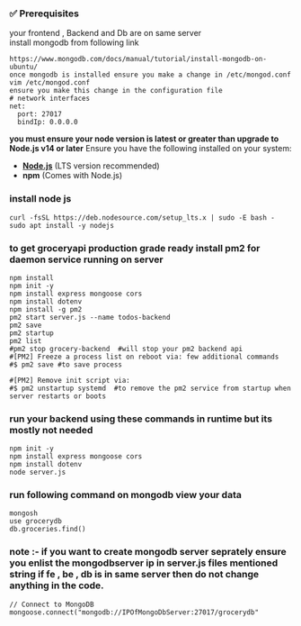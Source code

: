 
### ✅ Prerequisites
your frontend , Backend and Db are on same server  
install mongodb from following link
```
https://www.mongodb.com/docs/manual/tutorial/install-mongodb-on-ubuntu/
once mongodb is installed ensure you make a change in /etc/mongod.conf
vim /etc/mongod.conf
ensure you make this change in the configuration file
# network interfaces
net:
  port: 27017
  bindIp: 0.0.0.0

```
**you must ensure your node version is latest or greater than **upgrade to Node.js v14 or later****
Ensure you have the following installed on your system:  
- **[Node.js](https://nodejs.org/)** (LTS version recommended)  
- **npm** (Comes with Node.js)  
### install node js 
```
curl -fsSL https://deb.nodesource.com/setup_lts.x | sudo -E bash -
sudo apt install -y nodejs
```
### to get groceryapi production grade ready install pm2 for daemon service running on server 
```
npm install
npm init -y
npm install express mongoose cors
npm install dotenv
npm install -g pm2
pm2 start server.js --name todos-backend
pm2 save
pm2 startup
pm2 list
#pm2 stop grocery-backend  #will stop your pm2 backend api 
#[PM2] Freeze a process list on reboot via: few additional commands  
#$ pm2 save #to save process

#[PM2] Remove init script via:
#$ pm2 unstartup systemd  #to remove the pm2 service from startup when server restarts or boots
```
### run your backend using these commands in runtime but its mostly not needed
```
npm init -y
npm install express mongoose cors
npm install dotenv
node server.js
```
###

### run following command on mongodb view your data
```
mongosh
use grocerydb
db.groceries.find()
```

### note :- if you want to create mongodb server seprately ensure you enlist the mongodbserver ip in server.js files mentioned string if fe , be , db is in same server then do not change anything in the code.
```
// Connect to MongoDB
mongoose.connect("mongodb://IPOfMongoDbServer:27017/grocerydb"
```
